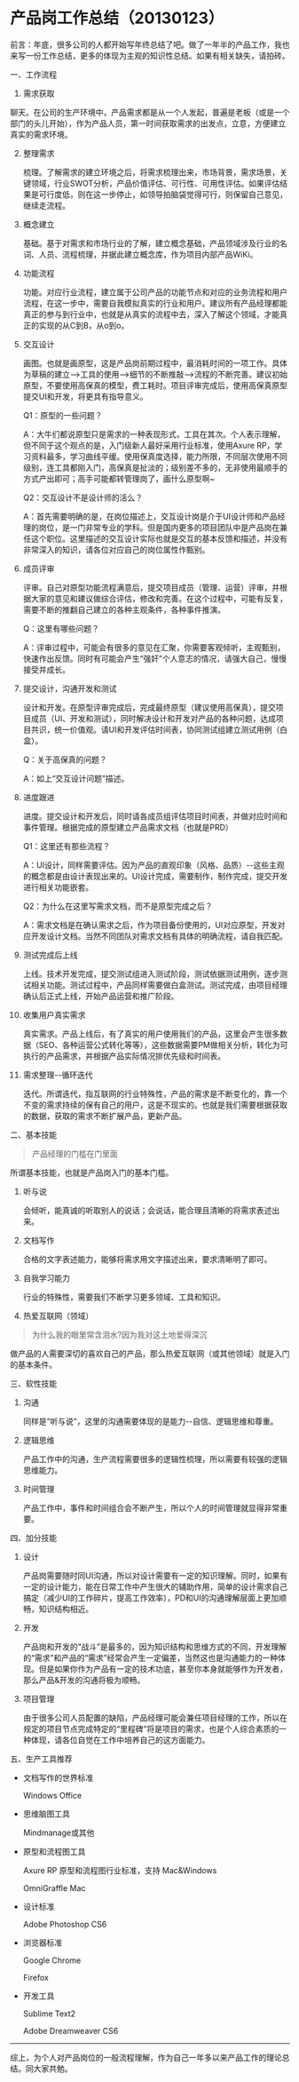 

产品岗工作总结（20130123）
===

前言：年底，很多公司的人都开始写年终总结了吧。做了一年半的产品工作，我也来写一份工作总结，更多的体现为主观的知识性总结。如果有相关缺失，请拍砖。

一、工作流程

1. 需求获取

  聊天。在公司的生产环境中，产品需求都是从一个人发起，普遍是老板（或是一个部门的头儿开始），作为产品人员，第一时间获取需求的出发点，立意，方便建立真实的需求环境。
	
2. 整理需求
	
	梳理。了解需求的建立环境之后，将需求梳理出来，市场背景，需求场景，关键领域，行业SWOT分析，产品价值评估、可行性、可用性评估。如果评估结果是可行度低，则在这一步停止，如领导拍脑袋觉得可行，则保留自己意见，继续走流程。
	
3. 概念建立

	基础。基于对需求和市场行业的了解，建立概念基础，产品领域涉及行业的名词、人员、流程梳理，并据此建立概念库，作为项目内部产品WiKi。

4. 功能流程

	功能。对应行业流程，建立属于公司产品的功能节点和对应的业务流程和用户流程，在这一步中，需要自我模拟真实的行业和用户。建议所有产品经理都能真正的参与到行业中，也就是从真实的流程中去，深入了解这个领域，才能真正的实现的从C到B，从o到o。

5. 交互设计

	画图。也就是画原型，这是产品岗前期过程中，最消耗时间的一项工作。具体为草稿的建立-->工具的使用-->细节的不断推敲-->流程的不断完善。建议初始原型，不要使用高保真的模型，费工耗时。项目评审完成后，使用高保真原型提交UI和开发，将更具有指导意义。
	
	Q1：原型的一些问题？
	
	A：大牛们都说原型只是需求的一种表现形式，工具在其次。个人表示理解，但不同于这个观点的是，入门级新人最好采用行业标准，使用Axure RP，学习资料最多，学习曲线平缓。使用保真度选择，能力所限，不同层次使用不同级别，连工具都刚入门，高保真是扯淡的；级别差不多的，无非使用最顺手的方式产出即可；高手可能都转管理岗了，画什么原型啊~
	
	Q2：交互设计不是设计师的活么？
	
	A：首先需要明确的是，在岗位描述上，交互设计岗是介于UI设计师和产品经理的岗位，是一门非常专业的学科。但是国内更多的项目团队中是产品岗在兼任这个职位。这里描述的交互设计实际也就是交互的基本反馈和描述，并没有非常深入的知识，请各位对应自己的岗位属性作甄别。

6. 成员评审

	评审。自己对原型功能流程满意后，提交项目成员（管理、运营）评审，并根据大家的意见和建议做综合评估，修改和完善。在这个过程中，可能有反复，需要不断的推翻自己建立的各种主观条件，各种事件推演。
	
	Q：这里有哪些问题？
	
	A：评审过程中，可能会有很多的意见在汇聚，你需要客观倾听，主观甄别，快速作出反馈。同时有可能会产生“强奸”个人意志的情况，请强大自己，慢慢接受并成长。

7. 提交设计，沟通开发和测试

	设计和开发。在原型评审完成后，完成最终原型（建议使用高保真），提交项目成员（UI、开发和测试），同时解决设计和开发对产品的各种问题，达成项目共识，统一价值观。请UI和开发评估时间表，协同测试组建立测试用例（白盒）。
	
	Q：关于高保真的问题？
	
	A：如上“交互设计问题”描述。

8. 进度跟进

	进度。提交设计和开发后，同时请各成员组评估项目时间表，并做对应时间和事件管理。根据完成的原型建立产品需求文档（也就是PRD）
	
	Q1：这里还有那些流程？
	
	A：UI设计，同样需要评估。因为产品的直观印象（风格、品质）--这些主观的概念都是由设计表现出来的。UI设计完成，需要制作，制作完成，提交开发进行相关功能嵌套。
	
	Q2：为什么在这里写需求文档，而不是原型完成之后？
	
	A：需求文档是在确认需求之后，作为项目备份使用的，UI对应原型，开发对应开发设计文档。当然不同团队对需求文档有具体的明确流程，请自我匹配。

9. 测试完成后上线

	上线。技术开发完成，提交测试组进入测试阶段，测试依据测试用例，逐步测试相关功能。测试过程中，产品同样需要做白盒测试。测试完成，由项目经理确认后正式上线，开始产品运营和推广阶段。

10. 收集用户真实需求

	真实需求。产品上线后，有了真实的用户使用我们的产品，这里会产生很多数据（SEO、各种运营公式转化等等），这些数据需要PM做相关分析，转化为可执行的产品需求，并根据产品实际情况排优先级和时间表。

11. 需求整理--循环迭代

	迭代。所谓迭代，指互联网的行业特殊性，产品的需求是不断变化的，靠一个不变的需求持续的保有自己的用户，这是不现实的。也就是我们需要根据获取的数据，获取的需求不断扩展产品，更新产品。
		
二、基本技能

> 产品经理的门槛在门里面

所谓基本技能，也就是产品岗入门的基本门槛。

1. 听与说

	会倾听，能真诚的听取别人的说话；会说话，能合理且清晰的将需求表述出来。

2. 文档写作

	合格的文字表述能力，能够将需求用文字描述出来，要求清晰明了即可。

3. 自我学习能力

	行业的特殊性，需要我们不断学习更多领域、工具和知识。
	
4. 热爱互联网（领域）

> 为什么我的眼里常含泪水?因为我对这土地爱得深沉
	
做产品的人需要深切的喜欢自己的产品，那么热爱互联网（或其他领域）就是入门的基本条件。	

三、软性技能

1. 沟通
	
	同样是“听与说”，这里的沟通需要体现的是能力--自信、逻辑思维和尊重。
	
2. 逻辑思维

	产品工作中的沟通，生产流程需要很多的逻辑性梳理，所以需要有较强的逻辑思维能力。
	
3. 时间管理

	产品工作中，事件和时间组合会不断产生，所以个人的时间管理就显得非常重要。

四、加分技能

1. 设计

	产品岗需要随时同UI沟通，所以对设计需要有一定的知识理解。同时，如果有一定的设计能力，能在日常工作中产生很大的辅助作用，简单的设计需求自己搞定（减少UI的工作碎片，提高工作效率），PD和UI的沟通理解层面上更加顺畅，知识结构相近。

2. 开发
	
	产品岗和开发的“战斗”是最多的，因为知识结构和思维方式的不同，开发理解的“需求”和产品的“需求”经常会产生一定偏差，当然这也是沟通能力的一种体现。但是如果你作为产品有一定的技术功底，甚至你本身就能够作为开发者，那么产品&开发的沟通将极为顺畅。
	
3. 项目管理
	
	由于很多公司人员配置的缺陷，产品经理可能会兼任项目经理的工作，所以在规定的项目节点完成特定的“里程碑”将是项目的需求，也是个人综合素质的一种体现，请各位自觉在工作中培养自己的这方面能力。
	
五、生产工具推荐

* 文档写作的世界标准

	Windows Office

* 思维脑图工具

	Mindmanage或其他

* 原型和流程图工具

	Axure RP     原型和流程图行业标准，支持	Mac&Windows

	OmniGraffle  Mac

* 设计标准

	Adobe Photoshop CS6

* 浏览器标准

	Google Chrome 

	Firefox 
 
* 开发工具

	Sublime Text2

	Adobe Dreamweaver CS6   

*** 

综上，为个人对产品岗位的一般流程理解，作为自己一年多以来产品工作的理论总结。同大家共勉。

